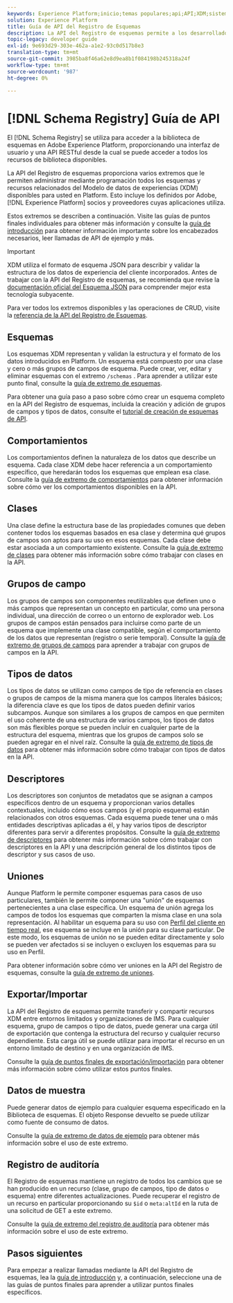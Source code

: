 ```yaml
---
keywords: Experience Platform;inicio;temas populares;api;API;XDM;sistema XDM;modelo de datos de experiencia;modelo de datos de experiencia;modelo de datos de experiencia;modelo de datos;modelo de datos;registro de esquema;registro de esquemas; registro de esquemas;
solution: Experience Platform
title: Guía de API del Registro de Esquemas
description: La API del Registro de esquemas permite a los desarrolladores administrar mediante programación todos los esquemas y recursos relacionados del Modelo de datos de experiencia (XDM) dentro de Adobe Experience Platform. Siga esta guía para aprender a realizar operaciones clave con la API.
topic-legacy: developer guide
exl-id: 9e693d29-303e-462a-a1e2-93c0d517b8e3
translation-type: tm+mt
source-git-commit: 3985ba8f46a62e8d9ea8b1f084198b245318a24f
workflow-type: tm+mt
source-wordcount: '987'
ht-degree: 0%

---
```


# [!DNL Schema Registry] Guía de API

El [!DNL Schema Registry] se utiliza para acceder a la biblioteca de esquemas en Adobe Experience Platform, proporcionando una interfaz de usuario y una API RESTful desde la cual se puede acceder a todos los recursos de biblioteca disponibles.

La API del Registro de esquemas proporciona varios extremos que le permiten administrar mediante programación todos los esquemas y recursos relacionados del Modelo de datos de experiencias (XDM) disponibles para usted en Platform. Esto incluye los definidos por Adobe, [!DNL Experience Platform] socios y proveedores cuyas aplicaciones utiliza.

Estos extremos se describen a continuación. Visite las guías de puntos finales individuales para obtener más información y consulte la [guía de introducción](./getting-started.md) para obtener información importante sobre los encabezados necesarios, leer llamadas de API de ejemplo y más.

>[!IMPORTANT]
>
>XDM utiliza el formato de esquema JSON para describir y validar la estructura de los datos de experiencia del cliente incorporados. Antes de trabajar con la API del Registro de esquemas, se recomienda que revise la [documentación oficial del Esquema JSON](https://json-schema.org/) para comprender mejor esta tecnología subyacente.

Para ver todos los extremos disponibles y las operaciones de CRUD, visite la [referencia de la API del Registro de Esquemas](https://www.adobe.io/apis/experienceplatform/home/api-reference.html#!acpdr/swagger-specs/schema-registry.yaml).

## Esquemas

Los esquemas XDM representan y validan la estructura y el formato de los datos introducidos en Platform. Un esquema está compuesto por una clase y cero o más grupos de campos de esquema. Puede crear, ver, editar y eliminar esquemas con el extremo `/schemas` . Para aprender a utilizar este punto final, consulte la [guía de extremo de esquemas](./schemas.md).

Para obtener una guía paso a paso sobre cómo crear un esquema completo en la API del Registro de esquemas, incluida la creación y adición de grupos de campos y tipos de datos, consulte el [tutorial de creación de esquemas de API](../tutorials/create-schema-api.md).

## Comportamientos

Los comportamientos definen la naturaleza de los datos que describe un esquema. Cada clase XDM debe hacer referencia a un comportamiento específico, que heredarán todos los esquemas que emplean esa clase. Consulte la [guía de extremo de comportamientos](./behaviors.md) para obtener información sobre cómo ver los comportamientos disponibles en la API.

## Clases

Una clase define la estructura base de las propiedades comunes que deben contener todos los esquemas basados en esa clase y determina qué grupos de campos son aptos para su uso en esos esquemas. Cada clase debe estar asociada a un comportamiento existente. Consulte la [guía de extremo de clases](./classes.md) para obtener más información sobre cómo trabajar con clases en la API.

## Grupos de campo

Los grupos de campos son componentes reutilizables que definen uno o más campos que representan un concepto en particular, como una persona individual, una dirección de correo o un entorno de explorador web. Los grupos de campos están pensados para incluirse como parte de un esquema que implemente una clase compatible, según el comportamiento de los datos que representan (registro o serie temporal). Consulte la [guía de extremo de grupos de campos](./field-groups.md) para aprender a trabajar con grupos de campos en la API.

## Tipos de datos

Los tipos de datos se utilizan como campos de tipo de referencia en clases o grupos de campos de la misma manera que los campos literales básicos; la diferencia clave es que los tipos de datos pueden definir varios subcampos. Aunque son similares a los grupos de campos en que permiten el uso coherente de una estructura de varios campos, los tipos de datos son más flexibles porque se pueden incluir en cualquier parte de la estructura del esquema, mientras que los grupos de campos solo se pueden agregar en el nivel raíz. Consulte la [guía de extremo de tipos de datos](./data-types.md) para obtener más información sobre cómo trabajar con tipos de datos en la API.

## Descriptores

Los descriptores son conjuntos de metadatos que se asignan a campos específicos dentro de un esquema y proporcionan varios detalles contextuales, incluido cómo esos campos (y el propio esquema) están relacionados con otros esquemas. Cada esquema puede tener una o más entidades descriptivas aplicadas a él, y hay varios tipos de descriptor diferentes para servir a diferentes propósitos. Consulte la [guía de extremo de descriptores](./descriptors.md) para obtener más información sobre cómo trabajar con descriptores en la API y una descripción general de los distintos tipos de descriptor y sus casos de uso.

## Uniones

Aunque Platform le permite componer esquemas para casos de uso particulares, también le permite componer una &quot;unión&quot; de esquemas pertenecientes a una clase específica. Un esquema de unión agrega los campos de todos los esquemas que comparten la misma clase en una sola representación. Al habilitar un esquema para su uso con [Perfil del cliente en tiempo real](../../profile/home.md), ese esquema se incluye en la unión para su clase particular. De este modo, los esquemas de unión no se pueden editar directamente y solo se pueden ver afectados si se incluyen o excluyen los esquemas para su uso en Perfil.

Para obtener información sobre cómo ver uniones en la API del Registro de esquemas, consulte la [guía de extremo de uniones](./unions.md).

## Exportar/Importar

La API del Registro de esquemas permite transferir y compartir recursos XDM entre entornos limitados y organizaciones de IMS. Para cualquier esquema, grupo de campos o tipo de datos, puede generar una carga útil de exportación que contenga la estructura del recurso y cualquier recurso dependiente. Esta carga útil se puede utilizar para importar el recurso en un entorno limitado de destino y en una organización de IMS.

Consulte la [guía de puntos finales de exportación/importación](./export-import.md) para obtener más información sobre cómo utilizar estos puntos finales.

## Datos de muestra

Puede generar datos de ejemplo para cualquier esquema especificado en la Biblioteca de esquemas. El objeto Response devuelto se puede utilizar como fuente de consumo de datos.

Consulte la [guía de extremo de datos de ejemplo](./sample-data.md) para obtener más información sobre el uso de este extremo.

## Registro de auditoría

El Registro de esquemas mantiene un registro de todos los cambios que se han producido en un recurso (clase, grupo de campos, tipo de datos o esquema) entre diferentes actualizaciones. Puede recuperar el registro de un recurso en particular proporcionando su `$id` o `meta:altId` en la ruta de una solicitud de GET a este extremo.

Consulte la [guía de extremo del registro de auditoría](./audit-log.md) para obtener más información sobre el uso de este extremo.

## Pasos siguientes

Para empezar a realizar llamadas mediante la API del Registro de esquemas, lea la [guía de introducción](./getting-started.md) y, a continuación, seleccione una de las guías de puntos finales para aprender a utilizar puntos finales específicos.
